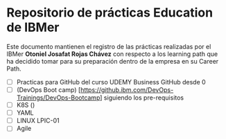 # Repositorio de prácticas Education de IBMer 

Este documento mantienen el registro de las prácticas realizadas por el IBMer **Otoniel Josafat Rojas Chávez** con respecto a los learning path que ha decidido tomar para su preparación dentro de la empresa en su Career Path.

- [ ] Practicas para GitHub del curso UDEMY Business GitHub desde 0
- [ ] (DevOps Boot camp) [https://github.ibm.com/DevOps-Trainings/DevOps-Bootcamp] siguiendo los pre-requisitos 
- [ ] K8S ()
- [ ] YAML
- [ ] LINUX LPIC-01
- [ ] Agile
